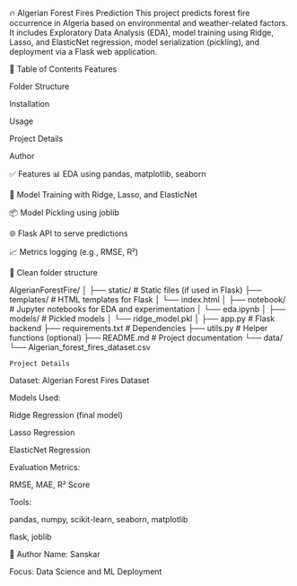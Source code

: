 🔥 Algerian Forest Fires Prediction
This project predicts forest fire occurrence in Algeria based on environmental and weather-related factors. It includes Exploratory Data Analysis (EDA), model training using Ridge, Lasso, and ElasticNet regression, model serialization (pickling), and deployment via a Flask web application.

🧾 Table of Contents
Features

Folder Structure

Installation

Usage

Project Details

Author

✅ Features
📊 EDA using pandas, matplotlib, seaborn

🧠 Model Training with Ridge, Lasso, and ElasticNet

📦 Model Pickling using joblib

🌐 Flask API to serve predictions

📈 Metrics logging (e.g., RMSE, R²)

📁 Clean folder structure

AlgerianForestFire/
│
├── static/                  # Static files (if used in Flask)
├── templates/               # HTML templates for Flask
│   └── index.html
│
├── notebook/                # Jupyter notebooks for EDA and experimentation
│   └── eda.ipynb
│
├── models/                  # Pickled models
│   └── ridge_model.pkl
│
├── app.py                   # Flask backend
├── requirements.txt         # Dependencies
├── utils.py                 # Helper functions (optional)
├── README.md                # Project documentation
└── data/
    └── Algerian_forest_fires_dataset.csv


    Project Details
Dataset: Algerian Forest Fires Dataset

Models Used:

Ridge Regression (final model)

Lasso Regression

ElasticNet Regression

Evaluation Metrics:

RMSE, MAE, R² Score

Tools:

pandas, numpy, scikit-learn, seaborn, matplotlib

flask, joblib

👤 Author
Name: Sanskar

Focus: Data Science and ML Deployment


